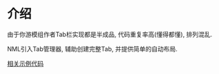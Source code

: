 # 介绍

由于你游模组作者Tab栏实现都是半成品, 代码重复率高(懂得都懂), 排列混乱. 

NML引入Tab管理器, 辅助创建完整Tab, 并提供简单的自动布局.

[相关示例代码](https://github.com/WorldBoxOpenMods/ModExample/blob/master/ui/ExampleTab.cs)